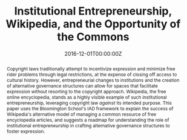 ---
abstract: Copyright laws traditionally attempt to incentivize expression and minimize free rider problems through legal restrictions, at the expense of closing off access to cultural history. However, entrepreneurial changes to institutions and the creation of alternative governance structures can allow for spaces that facilitate expression without resorting to the copyright approach. Wikipedia, the free online encyclopedia, stands as a highly visible example of such institutional entrepreneurship, leveraging copyright law *against* its intended purpose. This paper uses the Bloomington School's IAD framework to explain the success of Wikipedia's alternative model of managing a common resource of free encyclopedia articles, and suggests a roadmap for understanding the role of institutional entrepreneurship in crafting alternative governance structures to foster expression.

authors:
- admin
date: "2016-12-01T00:00:00Z"
doi: "https://doi.org/10.1017/S1744137416000096"
url_pdf: "http://papers.ssrn.com/sol3/papers.cfm?abstract_id=2564230"
featured: true
projects: []
publication: '*Journal of Institutional Economics, 12*(4)'
publication_short: ""
publication_types:
- "2"
summary: Copyright laws traditionally attempt to incentivize expression and minimize free rider problems through legal restrictions, at the expense of closing off access to cultural history. However, entrepreneurial changes to institutions and the creation of alternative governance structures can allow for spaces that facilitate expression without resorting to the copyright approach. Wikipedia, the free online encyclopedia, stands as a highly visible example of such institutional entrepreneurship, leveraging copyright law *against* its intended purpose. This paper uses the Bloomington School's IAD framework to explain the success of Wikipedia's alternative model of managing a common resource of free encyclopedia articles, and suggests a roadmap for understanding the role of institutional entrepreneurship in crafting alternative governance structures to foster expression.
tags:
- copyright, intellectual property
title: Institutional Entrepreneurship, Wikipedia, and the Opportunity of the Commons
---